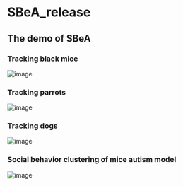 # SBeA_release

## The demo of SBeA 
### Tracking black mice
![image](https://github.com/YNCris/SBeA_release/blob/main/demo/rec11-A1A6-20220822_visual.gif)
### Tracking parrots
![image](https://github.com/YNCris/SBeA_release/blob/main/demo/rec3-B1B2-20220919_visual.gif)
### Tracking dogs
![image](https://github.com/YNCris/SBeA_release/blob/main/demo/rec3-D1D2-20221009_visual.gif)
### Social behavior clustering of mice autism model
![image](https://github.com/YNCris/SBeA_release/blob/main/demo/embed_demo.gif)